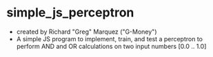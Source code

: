 simple_js_perceptron
==========

- created by Richard "Greg" Marquez ("G-Money")
- A simple JS program to implement, train, and test a perceptron to perform
AND and OR calculations on two input numbers [0.0 .. 1.0]

